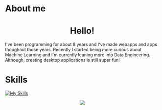 # About me
<h1 align="center">
  Hello!<br>
</h1>
  I've been programming for about 8 years and I've made webapps and apps thoughout those years.
  Recently I started being more curious about Machine Learning and I'm currently leaning more into Data Engineering. Although, creating desktop applications is still super fun!<br>

# Skills

[![My Skills](https://skillicons.dev/icons?i=c,cs,css,docker,html,java,js,mysql,php,py)](https://skillicons.dev)

<p align="center">
  <a href="https://github.com/pevent">
    <img src="https://komarev.com/ghpvc/?username=pevent&color=blue&style=flat)" />
  </a>
</p>

<!---| <a href="https://github.com/pevent/github-readme-stats"><img align="center" src="https://github-readme-stats.vercel.app/api?username=pevent&show_icons=true&include_all_commits=true&theme=buefy&hide_border=true" alt="Pevent's github stats" /></a> | <a href="https://github.com/pevent/github-readme-stats"><img align="center" src="https://github-readme-stats.vercel.app/api/top-langs/?username=pevent&layout=compact&theme=buefy&hide_border=true" /></a> |
| ------------- | ------------- |--->
